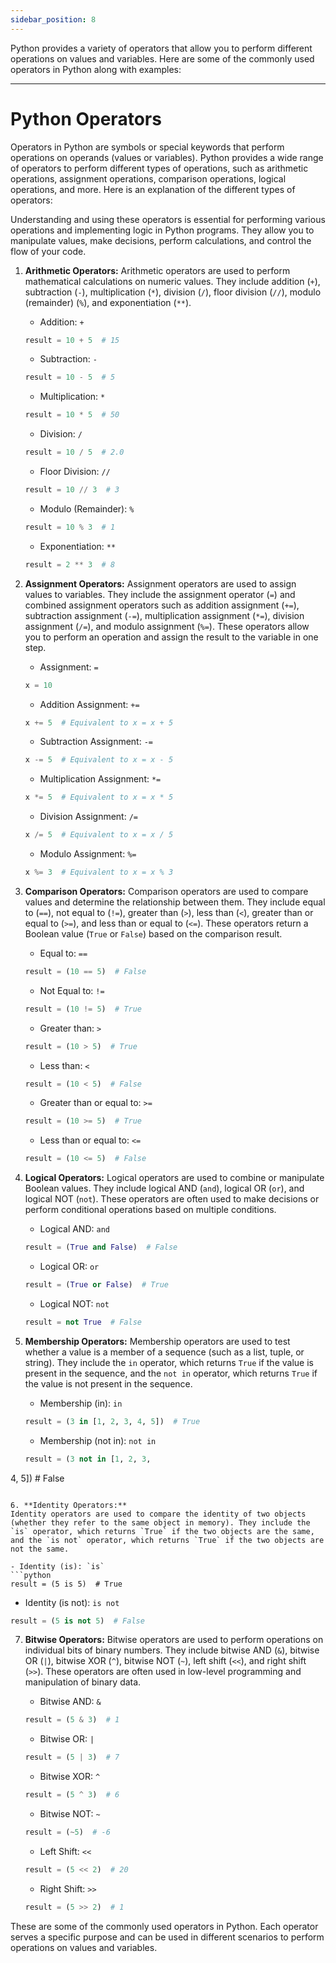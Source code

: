```yaml
---
sidebar_position: 8
---
```


Python provides a variety of operators that allow you to perform different operations on values and variables. Here are some of the commonly used operators in Python along with examples:

---

# Python Operators
Operators in Python are symbols or special keywords that perform operations on operands (values or variables). Python provides a wide range of operators to perform different types of operations, such as arithmetic operations, assignment operations, comparison operations, logical operations, and more. Here is an explanation of the different types of operators:

Understanding and using these operators is essential for performing various operations and implementing logic in Python programs. They allow you to manipulate values, make decisions, perform calculations, and control the flow of your code.
1. **Arithmetic Operators:**
   Arithmetic operators are used to perform mathematical calculations on numeric values. They include addition (`+`), subtraction (`-`), multiplication (`*`), division (`/`), floor division (`//`), modulo (remainder) (`%`), and exponentiation (`**`).

   - Addition: `+`
   ```python
   result = 10 + 5  # 15
   ```

   - Subtraction: `-`
   ```python
   result = 10 - 5  # 5
   ```

   - Multiplication: `*`
   ```python
   result = 10 * 5  # 50
   ```

   - Division: `/`
   ```python
   result = 10 / 5  # 2.0
   ```

   - Floor Division: `//`
   ```python
   result = 10 // 3  # 3
   ```

   - Modulo (Remainder): `%`
   ```python
   result = 10 % 3  # 1
   ```

   - Exponentiation: `**`
   ```python
   result = 2 ** 3  # 8
   ```

2. **Assignment Operators:**
   Assignment operators are used to assign values to variables. They include the assignment operator (`=`) and combined assignment operators such as addition assignment (`+=`), subtraction assignment (`-=`), multiplication assignment (`*=`), division assignment (`/=`), and modulo assignment (`%=`). These operators allow you to perform an operation and assign the result to the variable in one step.

   - Assignment: `=`
   ```python
   x = 10
   ```

   - Addition Assignment: `+=`
   ```python
   x += 5  # Equivalent to x = x + 5
   ```

   - Subtraction Assignment: `-=`
   ```python
   x -= 5  # Equivalent to x = x - 5
   ```

   - Multiplication Assignment: `*=`
   ```python
   x *= 5  # Equivalent to x = x * 5
   ```

   - Division Assignment: `/=`
   ```python
   x /= 5  # Equivalent to x = x / 5
   ```

   - Modulo Assignment: `%=`
   ```python
   x %= 3  # Equivalent to x = x % 3
   ```

3. **Comparison Operators:**
   Comparison operators are used to compare values and determine the relationship between them. They include equal to (`==`), not equal to (`!=`), greater than (`>`), less than (`<`), greater than or equal to (`>=`), and less than or equal to (`<=`). These operators return a Boolean value (`True` or `False`) based on the comparison result.

   - Equal to: `==`
   ```python
   result = (10 == 5)  # False
   ```

   - Not Equal to: `!=`
   ```python
   result = (10 != 5)  # True
   ```

   - Greater than: `>`
   ```python
   result = (10 > 5)  # True
   ```

   - Less than: `<`
   ```python
   result = (10 < 5)  # False
   ```

   - Greater than or equal to: `>=`
   ```python
   result = (10 >= 5)  # True
   ```

   - Less than or equal to: `<=`
   ```python
   result = (10 <= 5)  # False
   ```

4. **Logical Operators:**
   Logical operators are used to combine or manipulate Boolean values. They include logical AND (`and`), logical OR (`or`), and logical NOT (`not`). These operators are often used to make decisions or perform conditional operations based on multiple conditions.

   - Logical AND: `and`
   ```python
   result = (True and False)  # False
   ```

   - Logical OR: `or`
   ```python
   result = (True or False)  # True
   ```

   - Logical NOT: `not`
   ```python
   result = not True  # False
   ```

5. **Membership Operators:**
   Membership operators are used to test whether a value is a member of a sequence (such as a list, tuple, or string). They include the `in` operator, which returns `True` if the value is present in the sequence, and the `not in` operator, which returns `True` if the value is not present in the sequence.

   - Membership (in): `in`
   ```python
   result = (3 in [1, 2, 3, 4, 5])  # True
   ```

   - Membership (not in): `not in`
   ```python
   result = (3 not in [1, 2, 3,

 4, 5])  # False
   ```

6. **Identity Operators:**
   Identity operators are used to compare the identity of two objects (whether they refer to the same object in memory). They include the `is` operator, which returns `True` if the two objects are the same, and the `is not` operator, which returns `True` if the two objects are not the same.

   - Identity (is): `is`
   ```python
   result = (5 is 5)  # True
   ```

   - Identity (is not): `is not`
   ```python
   result = (5 is not 5)  # False
   ```

7. **Bitwise Operators:**
   Bitwise operators are used to perform operations on individual bits of binary numbers. They include bitwise AND (`&`), bitwise OR (`|`), bitwise XOR (`^`), bitwise NOT (`~`), left shift (`<<`), and right shift (`>>`). These operators are often used in low-level programming and manipulation of binary data.

   - Bitwise AND: `&`
   ```python
   result = (5 & 3)  # 1
   ```

   - Bitwise OR: `|`
   ```python
   result = (5 | 3)  # 7
   ```

   - Bitwise XOR: `^`
   ```python
   result = (5 ^ 3)  # 6
   ```

   - Bitwise NOT: `~`
   ```python
   result = (~5)  # -6
   ```

   - Left Shift: `<<`
   ```python
   result = (5 << 2)  # 20
   ```

   - Right Shift: `>>`
   ```python
   result = (5 >> 2)  # 1
   ```

These are some of the commonly used operators in Python. Each operator serves a specific purpose and can be used in different scenarios to perform operations on values and variables.